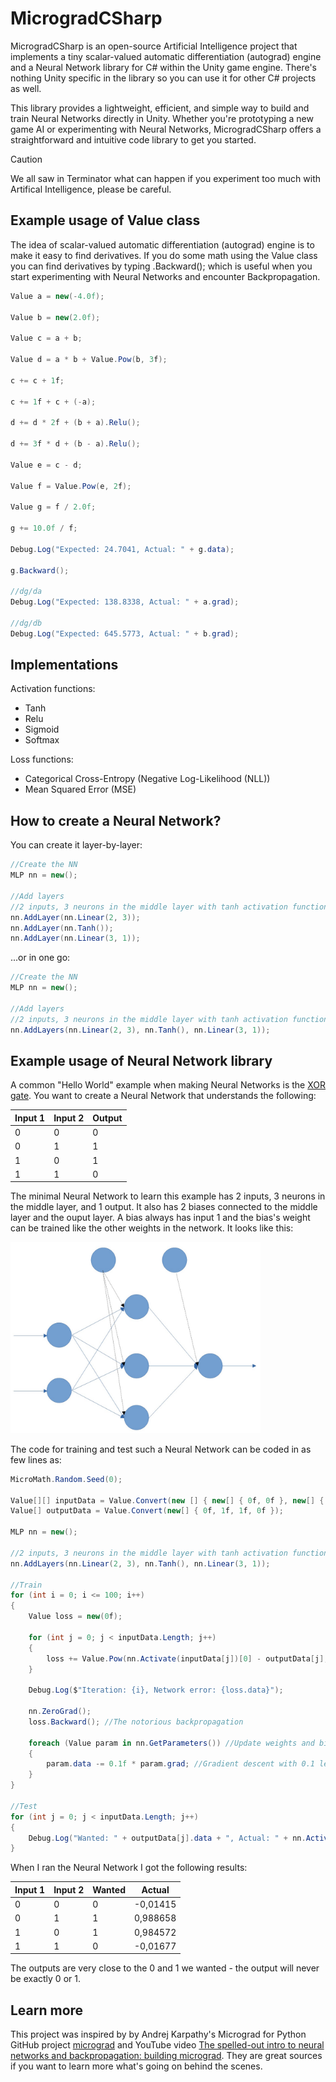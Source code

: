 # MicrogradCSharp

MicrogradCSharp is an open-source Artificial Intelligence project that implements a tiny scalar-valued automatic differentiation (autograd) engine and a Neural Network library for C# within the Unity game engine. There's nothing Unity specific in the library so you can use it for other C# projects as well.  

This library provides a lightweight, efficient, and simple way to build and train Neural Networks directly in Unity. Whether you're prototyping a new game AI or experimenting with Neural Networks, MicrogradCSharp offers a straightforward and intuitive code library to get you started.

> [!CAUTION]
> We all saw in Terminator what can happen if you experiment too much with Artifical Intelligence, please be careful.  


## Example usage of Value class

The idea of scalar-valued automatic differentiation (autograd) engine is to make it easy to find derivatives. If you do some math using the Value class you can find derivatives by typing .Backward(); which is useful when you start experimenting with Neural Networks and encounter Backpropagation.  

```csharp
Value a = new(-4.0f);

Value b = new(2.0f);

Value c = a + b;

Value d = a * b + Value.Pow(b, 3f);

c += c + 1f;

c += 1f + c + (-a);

d += d * 2f + (b + a).Relu();

d += 3f * d + (b - a).Relu();

Value e = c - d;

Value f = Value.Pow(e, 2f);

Value g = f / 2.0f;

g += 10.0f / f;

Debug.Log("Expected: 24.7041, Actual: " + g.data);

g.Backward();

//dg/da
Debug.Log("Expected: 138.8338, Actual: " + a.grad);

//dg/db
Debug.Log("Expected: 645.5773, Actual: " + b.grad);
```


## Implementations

Activation functions:

* Tanh
* Relu
* Sigmoid
* Softmax

Loss functions:

* Categorical Cross-Entropy (Negative Log-Likelihood (NLL))
* Mean Squared Error (MSE)


## How to create a Neural Network?

You can create it layer-by-layer:

```csharp
//Create the NN
MLP nn = new();

//Add layers
//2 inputs, 3 neurons in the middle layer with tanh activation function, 1 output with no activation function
nn.AddLayer(nn.Linear(2, 3));
nn.AddLayer(nn.Tanh());
nn.AddLayer(nn.Linear(3, 1));
```


...or in one go:

```csharp
//Create the NN
MLP nn = new();

//Add layers
//2 inputs, 3 neurons in the middle layer with tanh activation function, 1 output with no activation function
nn.AddLayers(nn.Linear(2, 3), nn.Tanh(), nn.Linear(3, 1));
```


## Example usage of Neural Network library

A common "Hello World" example when making Neural Networks is the [XOR gate](https://en.wikipedia.org/wiki/XOR_gate). You want to create a Neural Network that understands the following:

| Input 1  | Input  2 | Output   |
| ---------| -------- | -------- |
| 0        | 0        | 0        |
| 0        | 1        | 1        |
| 1        | 0        | 1        |
| 1        | 1        | 0        |

The minimal Neural Network to learn this example has 2 inputs, 3 neurons in the middle layer, and 1 output. It also has 2 biases connected to the middle layer and the ouput layer. A bias always has input 1 and the bias's weight can be trained like the other weights in the network. It looks like this: 

<img src="/_media/neural-network-2-3-1.jpg" width="400">

The code for training and test such a Neural Network can be coded in as few lines as:

```csharp
MicroMath.Random.Seed(0);

Value[][] inputData = Value.Convert(new [] { new[] { 0f, 0f }, new[] { 0f, 1f }, new[] { 1f, 0f }, new[] { 1f, 1f } });
Value[] outputData = Value.Convert(new[] { 0f, 1f, 1f, 0f });

MLP nn = new();

//2 inputs, 3 neurons in the middle layer with tanh activation function, 1 output with no activation function
nn.AddLayers(nn.Linear(2, 3), nn.Tanh(), nn.Linear(3, 1)); 

//Train
for (int i = 0; i <= 100; i++)
{
    Value loss = new(0f);

    for (int j = 0; j < inputData.Length; j++) 
    {
        loss += Value.Pow(nn.Activate(inputData[j])[0] - outputData[j], 2f); //MSE loss function
    }

    Debug.Log($"Iteration: {i}, Network error: {loss.data}");

    nn.ZeroGrad();
    loss.Backward(); //The notorious backpropagation

    foreach (Value param in nn.GetParameters()) //Update weights and biases
    {
        param.data -= 0.1f * param.grad; //Gradient descent with 0.1 learning rate
    }
}

//Test
for (int j = 0; j < inputData.Length; j++)
{
    Debug.Log("Wanted: " + outputData[j].data + ", Actual: " + nn.Activate(inputData[j])[0].data);
}
```

When I ran the Neural Network I got the following results:

| Input 1  | Input  2 | Wanted   | Actual   |
| ---------| -------- | -------- | -------- |
| 0        | 0        | 0        | -0,01415 |
| 0        | 1        | 1        | 0,988658 |
| 1        | 0        | 1        | 0,984572 |
| 1        | 1        | 0        | -0,01677 |

The outputs are very close to the 0 and 1 we wanted - the output will never be exactly 0 or 1. 


## Learn more

This project was inspired by by Andrej Karpathy's Micrograd for Python GitHub project [micrograd](https://github.com/karpathy/micrograd) and YouTube video [The spelled-out intro to neural networks and backpropagation: building micrograd](https://www.youtube.com/watch?v=VMj-3S1tku0). They are great sources if you want to learn more what's going on behind the scenes. 
